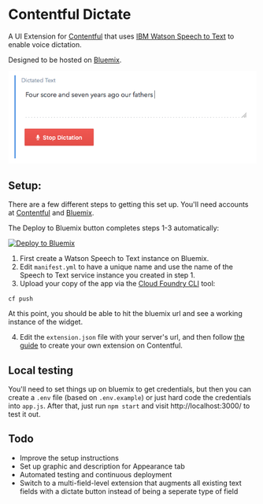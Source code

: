 # Contentful Dictate

A UI Extension for [Contentful] that uses [IBM Watson Speech to Text] to enable voice dictation.

Designed to be hosted on [Bluemix].

![screenshot](public/img/screenshot.png)

## Setup:

There are a few different steps to getting this set up. You'll need accounts at [Contentful] and [Bluemix].

The Deploy to Bluemix button completes steps 1-3 automatically:

[![Deploy to Bluemix](https://bluemix.net/deploy/button.png)](https://bluemix.net/deploy?repository=https://github.com/nfriedly/contentful-dictate/)

1. First create a Watson Speech to Text instance on Bluemix.
2. Edit `manifest.yml` to have a unique name and use the name of the Speech to Text service instance you created in step 1.
3. Upload your copy of the app via the [Cloud Foundry CLI](https://github.com/cloudfoundry/cli) tool:

  ```
  cf push
  ```
  
  At this point, you should be able to hit the bluemix url and see a working instance of the widget.

4. Edit the `extension.json` file with your server's url, and then follow [the guide] to create your own extension on Contentful.

## Local testing

You'll need to set things up on bluemix to get credentials, but then you can create a `.env` file (based on `.env.example`) or just hard code the credentials into `app.js`. After that, just run `npm start` and visit http://localhost:3000/ to test it out.

## Todo

* Improve the setup instructions
* Set up graphic and description for Appearance tab
* Automated testing and continuous deployment
* Switch to a multi-field-level extension that augments all existing text fields with a dictate button instead of being a seperate type of field

[Contentful]: https://www.contentful.com/
[IBM Watson Speech to Text]: http://www.ibm.com/watson/developercloud/speech-to-text.html
[Bluemix]: https://console.ng.bluemix.net/
[the guide]: https://www.contentful.com/r/knowledgebase/ui-extensions-guide/
